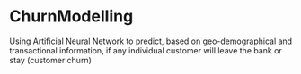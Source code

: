 # ChurnModelling
Using Artificial Neural Network to predict, based on geo-demographical and transactional information, if any individual customer will leave the bank or stay (customer churn)
